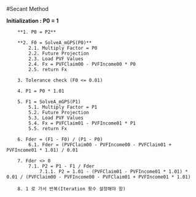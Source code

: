 #Secant Method

**Initialization : P0 = 1**

		**1. P0 = P2**

		**2. F0 = SolveA_mGPS(P0)**
			2.1. Multiply Factor = P0
			2.2. Future Projection
			2.3. Load PVF Values
			2.4. Fx = PVFClaim00 - PVFIncome00 * P0
			2.5. return Fx

		3. Tolerance check (F0 <= 0.01)

		4. P1 = P0 * 1.01

		5. F1 = SolveA_mGPS(P1)
			5.1. Multiply Factor = P1
			5.2. Future Projection
			5.3. Load PVF Values
			5.4. Fx = PVFClaim01 - PVFIncome01 * P1
			5.5. return Fx

		6. Fder = (F1 - F0) / (P1 - P0)
			6.1. Fder = (PVFClaim00 - PVFIncome00 - PVFClaim01 + PVFIncome01 * 1.01) / 0.01

		7. Fder <> 0
			7.1. P2 = P1 - F1 / Fder
				7.1.1. P2 = 1.01 - (PVFClaim01 - PVFIncome01 * 1.01) * 0.01 / (PVFClaim00 - PVFIncome00 - PVFClaim01 + PVFIncome01 * 1.01)

		8. 1 로 가서 반복(Iteration 횟수 설정해야 함)


